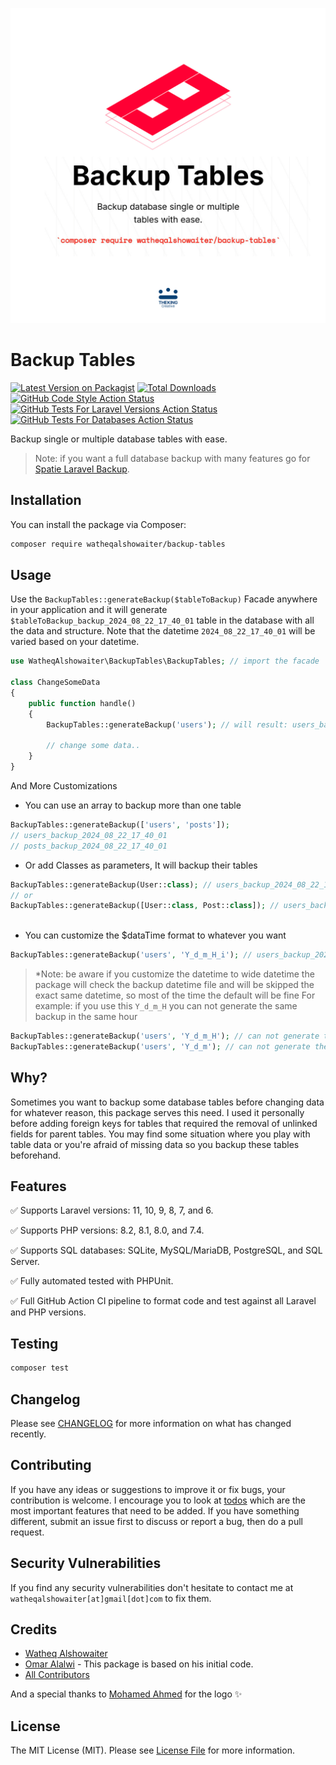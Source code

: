 ![Package cover](./arts/package-cover.png)

# Backup Tables

[![Latest Version on Packagist](https://img.shields.io/packagist/v/watheqalshowaiter/backup-tables.svg?style=flat-square)](https://packagist.org/packages/watheqalshowaiter/backup-tables)
[![Total Downloads](https://img.shields.io/packagist/dt/watheqalshowaiter/backup-tables.svg?style=flat-square)](https://packagist.org/packages/watheqalshowaiter/backup-tables)
[![GitHub Code Style Action Status](https://img.shields.io/github/actions/workflow/status/watheqalshowaiter/backup-tables/fix-php-code-style-issues.yml?branch=main&label=code%20style&style=flat-square)](https://github.com/watheqalshowaiter/backup-tables/actions?query=workflow%3A"Fix+PHP+code+style+issues"+branch%3Amain)
[![GitHub Tests For Laravel Versions Action Status](https://img.shields.io/github/actions/workflow/status/watheqalshowaiter/backup-tables/tests-for-laravel-versions.yml?branch=main&label=tests-for-laravel-versions&style=flat-square)](https://github.com/watheqalshowaiter/backup-tables/actions?query=workflow%3A"tests-for-laravel-versions"+branch%3Amain)
[![GitHub Tests For Databases Action Status](https://img.shields.io/github/actions/workflow/status/watheqalshowaiter/backup-tables/tests-for-databases.yml?branch=main&label=tests-for-databases&style=flat-square)](https://github.com/watheqalshowaiter/backup-tables/actions?query=workflow%3Atests-for-databases+branch%3Amain)

Backup single or multiple database tables with ease.

> Note: if you want a full database backup with many features go for [Spatie Laravel Backup](https://github.com/spatie/laravel-backup).

## Installation

You can install the package via Composer:

```bash
composer require watheqalshowaiter/backup-tables
```

## Usage

Use the `BackupTables::generateBackup($tableToBackup)` Facade anywhere in your application and it will
generate `$tableToBackup_backup_2024_08_22_17_40_01` table in the database with all the data and structure. Note that
the datetime `2024_08_22_17_40_01` will be varied based on your datetime.

```php
use WatheqAlshowaiter\BackupTables\BackupTables; // import the facade

class ChangeSomeData
{
    public function handle()
    {
        BackupTables::generateBackup('users'); // will result: users_backup_2024_08_22_17_40_01
       
        // change some data.. 
    }
}
```

And More Customizations

- You can use an array to backup more than one table

```php
BackupTables::generateBackup(['users', 'posts']); 
// users_backup_2024_08_22_17_40_01
// posts_backup_2024_08_22_17_40_01 
```

- Or add Classes as parameters, It will backup their tables

```php
BackupTables::generateBackup(User::class); // users_backup_2024_08_22_17_40_01
// or
BackupTables::generateBackup([User::class, Post::class]); // users_backup_2024_08_22_17_40_01, posts_backup_2024_08_22_17_40_01 
 
```

- You can customize the $dataTime format to whatever you want

```php
BackupTables::generateBackup('users', 'Y_d_m_H_i'); // users_backup_2024_22_08_17_40
```

> *Note: be aware if you customize the datetime to wide datetime the package will check the backup datetime file and
> will be skipped
> the exact same datetime, so most of the time the default will be fine
> For example: if you use this `Y_d_m_H` you can not generate the same backup in the same hour

```php
BackupTables::generateBackup('users', 'Y_d_m_H'); // can not generate the same backup in the same hour
BackupTables::generateBackup('users', 'Y_d_m'); // can not generate the same backup in the same day
```

## Why?

Sometimes you want to backup some database tables before changing data for whatever reason, this package serves this
need. I used it personally before adding foreign keys for tables that required the removal of unlinked fields for parent tables.
You may find some situation where you play with table data or you're afraid of missing data so you backup these tables
beforehand.

## Features

✅ Supports Laravel versions: 11, 10, 9, 8, 7, and 6.

✅ Supports PHP versions: 8.2, 8.1, 8.0, and 7.4.

✅ Supports SQL databases: SQLite, MySQL/MariaDB, PostgreSQL, and SQL Server.

✅ Fully automated tested with PHPUnit.

✅ Full GitHub Action CI pipeline to format code and test against all Laravel and PHP versions.

## Testing

```bash
composer test
```

## Changelog

Please see [CHANGELOG](CHANGELOG.md) for more information on what has changed recently.

## Contributing

If you have any ideas or suggestions to improve it or fix bugs, your contribution is welcome. I encourage you to look at [todos](./todos.md) which are the most important features that need to be added. If you have something different, submit an issue first to discuss or report a bug, then do a pull request.

## Security Vulnerabilities

If you find any security vulnerabilities don't hesitate to contact me at `watheqalshowaiter[at]gmail[dot]com` to fix
them.

## Credits

- [Watheq Alshowaiter](https://github.com/WatheqAlshowaiter)
- [Omar Alalwi](https://github.com/omaralalwi) - This package is based on his initial code.
- [All Contributors](../../contributors)
  

And a special thanks to [Mohamed Ahmed](https://linktr.ee/mahmedm) for the logo ✨


## License

The MIT License (MIT). Please see [License File](LICENSE.md) for more information.
